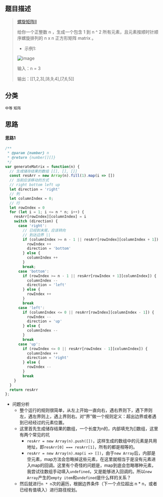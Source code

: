 ## 题目描述

> [螺旋矩阵II](https://leetcode-cn.com/problems/spiral-matrix-ii/)
>
>给你一个正整数 n ，生成一个包含 1 到 n ^ 2 所有元素，且元素按顺时针顺序螺旋排列的 n x n 正方形矩阵 matrix 。
>
>
>- 示例1:
>
>![image](https://user-images.githubusercontent.com/22999072/130636040-9d7a36f0-9594-4eaa-9fe8-efaf17ecc623.png)
>
>输入：n = 3
>
>输出：[[1,2,3],[8,9,4],[7,6,5]]

## 分类
`中等` `矩阵`

## 思路
#### 思路1
```javascript
/**
 * @param {number} n
 * @return {number[][]}
 */
var generateMatrix = function(n) {
  // 生成储存结果的数组 [[], [], []]
  const resArr = new Array(n).fill(1).map(i => [])
  // 当前应该移动的方式
  // right bottom left up
  let direction = 'right'
  // 列
  let columnIndex = 0;
  // 行
  let rowIndex = 0
  for (let i = 1; i <= n * n; i++) {
    resArr[rowIndex][columnIndex] = i
    switch (direction) {
      case 'right':
        // 已经到末尾，应该转向
        // 到达边界 || 
        if (columnIndex >= n - 1 || resArr[rowIndex][columnIndex + 1]) {
          rowIndex ++
          direction = 'bottom'
        } else {
          columnIndex ++
        }
        break;
      case 'bottom':
        if (rowIndex >= n - 1 || resArr[rowIndex + 1][columnIndex]) {
          columnIndex --
          direction = 'left'
        } else {
          rowIndex ++
        }
        break
      case 'left':
        if (columnIndex <= 0 || resArr[rowIndex][columnIndex - 1]) {
          rowIndex --
          direction = 'up'
        } else {
          columnIndex --
        }
        break
      case 'up':
        if (rowIndex <= 0 || resArr[rowIndex - 1][columnIndex]) {
          columnIndex ++
          direction = 'right'
        } else {
          rowIndex --
        }
        break
    }
  }
  return resArr
};
```
- 问题分析
  - 整个运行的规则很简单，从左上开始一直向右，遇右界则下，遇下界则左，遇左界则上，遇上界则右。对“界”做一个规则定义：超出边界或者遇到已经经过的元素位置。
  - 这里首先生成储存结果的数组，一个长度为n的，内部填充为[]数组，这里有两个常见的坑
    - `resArr = new Array(n).push([])`，这样生成的数组中的元素是共用地址，即`resArr[0] === resArr[1]`，所有的都是相等的。
    - `resArr = new Array(n).map(i => [])`，由于`new Array`后，内部是空元素，map方法会忽略掉这些元素，在这里就相当于是没有元素进入map的回调。这里有个奇怪的问题是，map到底会忽略哪种元素，我尝试往数组手动填入`undefined`，又是能够进入回调的。所以`new Array`产生的`empty item`和`undefined`是什么样的关系？
  - 然后就进行`n * n`次的遍历，根据边界条件（下一个点位超出 n * n，或者已经有值填入）进行路径规划。